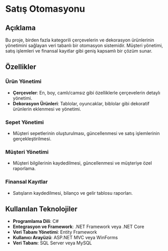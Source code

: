 # Satış Otomasyonu

## Açıklama
Bu proje, birden fazla kategorili çerçevelerin ve dekorasyon ürünlerinin yönetimini sağlayan veri tabanlı bir otomasyon sistemidir. Müşteri yönetimi, satış işlemleri ve finansal kayıtlar gibi geniş kapsamlı bir çözüm sunar.

## Özellikler
### Ürün Yönetimi

- **Çerçeveler**: En, boy, camlı/camsız gibi özelliklerle çerçevelerin detaylı yönetimi.
- **Dekorasyon Ürünleri**: Tablolar, oyuncaklar, biblolar gibi dekoratif ürünlerin eklenmesi ve yönetimi.

### Sepet Yönetimi

- Müşteri sepetlerinin oluşturulması, güncellenmesi ve satış işlemlerinin gerçekleştirilmesi.

### Müşteri Yönetimi

- Müşteri bilgilerinin kaydedilmesi, güncellenmesi ve müşteriye özel raporlama.

### Finansal Kayıtlar

- Satışların kaydedilmesi, bilanço ve gelir tablosu raporları.

## Kullanılan Teknolojiler
- **Programlama Dili**: C#
- **Entegrasyon ve Framework**: .NET Framework veya .NET Core
- **Veri Tabanı Yönetimi**: Entity Framework
- **Kullanıcı Arayüzü**: ASP.NET MVC veya WinForms
- **Veri Tabanı**: SQL Server veya MySQL
